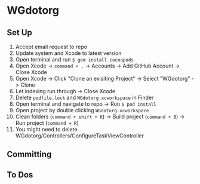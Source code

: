 # WGdotorg

## Set Up

1. Accept email request to repo
2. Update system and Xcode to latest version
3. Open terminal and run `$ gem install cocoapods`
4. Open Xcode -> `command + ,` -> Accounts -> Add GitHub Account -> Close Xcode
5. Open Xcode -> Click "Clone an exisiting Project" -> Select "WGdotorg" -> Clone
6. Let indexing run through -> Close Xcode
7. Delete `podfile.lock` and `WGdotorg.xcworkspace` in Finder
8. Open terminal and navigate to repo -> Run `$ pod install`
9. Open project by double clicking `WGdotorg.xcworkspace`
10. Clean folders (`command + shift + K`) -> Build project (`command + B`) -> Run project (`command + R`)
11. You might need to delete WGdotorg/Controllers/ConfigureTaskViewController

## Committing

## To Dos
